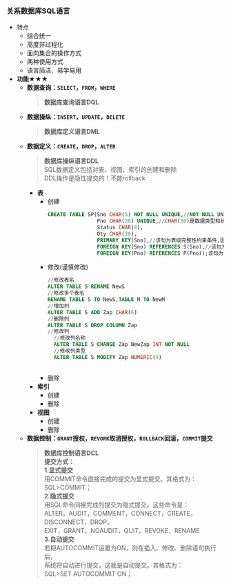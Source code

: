 ### 关系数据库SQL语言
  + 特点
    + 综合统一
    + 高度非过程化
    + 面向集合的操作方式
    + 两种使用方式
    + 语言简洁、易学易用
  + **功能**★★★
    + **数据查询：`SELECT`，`FROM`，`WHERE`**
      > **数据库查询语言DQL**
    + **数据操纵：`INSERT`，`UPDATE`，`DELETE`**
      > **数据库定义语言DML**<br>
    + **数据定义：`CREATE`，`DROP`，`ALTER`**
      > **数据库操纵语言DDL**<br>
        SQL数据定义包括对表、视图、索引的创建和删除<br>
        DDL操作是隐性提交的！不能rollback <br>
      + **表**
        + 创建
          ```SQL
          CREATE TABLE SP(Sno CHAR(5) NOT NULL UNIQUE,//NOT NULL UNIQUE是列级完整性约束条件
                          Pno CHAR(30) UNIQUE,//CHAR(30)是数据类型和长度
                          Status CHAR(8),
                          Qty CHAR(20),
                          PRIMARY KEY(Sno),//该句为表级完整性约束条件,因为已经在表约束条件中约定Sno为主键，所以NOT NULL UNIQUE可以省略
                          FOREIGN KEY(Sno) REFERENCES S(Sno),//该句为表级完整性约束条件
                          FOREIGN KEY(Pno) REFERENCES P(Pno));该句为表级完整性约束条件
          ```
        + 修改(谨慎修改)
          ```SQL
          //修改表名
          ALTER TABLE S RENAME NewS
          //修改多个表名
          RENAME TABLE S TO NewS,TABLE M TO NewM
          //增加列
          ALTER TABLE S ADD Zap CHAR(6)
          //删除列
          ALTER TABLE S DROP COLUMN Zap
          //修改列
            //修改列名称
            ALTER TABLE S CHANGE Zap NewZap INT NOT NULL
            //修改列类型
            ALTER TABLE S MODIFY Zap NUMERIC(9)
         
          ```
        + 删除
      + **索引**
        + 创建
        + 删除
      + **视图**
        + 创建
        + 删除
    + **数据控制：`GRANT`授权，`REVORK`取消授权，`ROLLBACK`回滚，`COMMIT`提交**
      > **数据库控制语言DCL**<br>
        **提交方式：**<br>
        **1.显式提交**<br>
          用COMMIT命令直接完成的提交为显式提交。其格式为：<br>
          SQL>COMMIT；<br>
        **2.隐式提交**<br>
          用SQL命令间接完成的提交为隐式提交。这些命令是：<br>
          ALTER，AUDIT，COMMENT，CONNECT，CREATE，DISCONNECT，DROP，<br>
          EXIT，GRANT，NOAUDIT，QUIT，REVOKE，RENAME<br>
        **3.自动提交**<br>
          若把AUTOCOMMIT设置为ON，则在插入、修改、删除语句执行后，<br>
          系统将自动进行提交，这就是自动提交。其格式为：<br>
          SQL>SET AUTOCOMMIT ON；<br>
 
    
 
